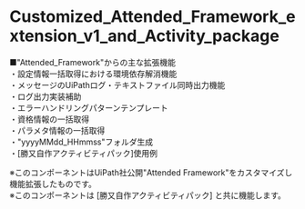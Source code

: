 # Customized_Attended_Framework_extension_v1_and_Activity_package
■"Attended_Framework"からの主な拡張機能  
・設定情報一括取得における環境依存解消機能  
・メッセージのUiPathログ・テキストファイル同時出力機能  
・ログ出力実装補助  
・エラーハンドリングパターンテンプレート  
・資格情報の一括取得  
・パラメタ情報の一括取得  
・"yyyyMMdd_HHmmss"フォルダ生成  
・[勝又自作アクティビティパック]使用例  

※このコンポーネントはUiPath社公開"Attended Framework"をカスタマイズし機能拡張したものです。  
※このコンポーネントは [勝又自作アクティビティパック] と共に機能します。  

